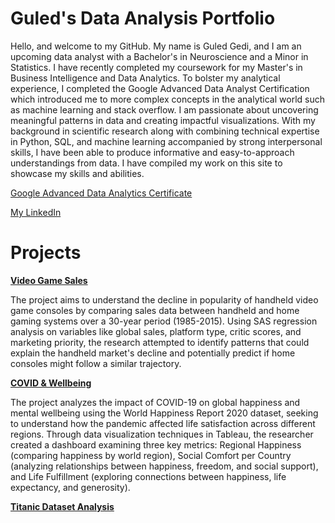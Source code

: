 # Guled's Data Analysis Portfolio

Hello, and welcome to my GitHub. My name is Guled Gedi, and I am an upcoming data analyst with a Bachelor's in Neuroscience and a Minor in Statistics. I have recently completed my coursework for my Master's in Business Intelligence and Data Analytics. To bolster my analytical experience, I completed the Google Advanced Data Analyst Certification which introduced me to more complex concepts in the analytical world such as machine learning and stack overflow. I am passionate about uncovering meaningful patterns in data and creating impactful visualizations. With my background in scientific research along with combining technical expertise in Python, SQL, and machine learning accompanied by strong interpersonal skills, I have been able to produce informative and easy-to-approach understandings from data. I have compiled my work on this site to showcase my skills and abilities.

[Google Advanced Data Analytics Certificate](https://www.coursera.org/account/accomplishments/specialization/certificate/4LBZQKN874TX)

[My LinkedIn](https://www.linkedin.com/in/guledgedi/)

# Projects

[**Video Game Sales**](https://github.com/GuledGedi/Video-Game-Sales) 

The project aims to understand the decline in popularity of handheld video game consoles by comparing sales data between handheld and home gaming systems over a 30-year period (1985-2015). Using SAS regression analysis on variables like global sales, platform type, critic scores, and marketing priority, the research attempted to identify patterns that could explain the handheld market's decline and potentially predict if home consoles might follow a similar trajectory.


[**COVID & Wellbeing**](https://github.com/GuledGedi/COVID-Well-Being-Dashboard-Tableau)

The project analyzes the impact of COVID-19 on global happiness and mental wellbeing using the World Happiness Report 2020 dataset, seeking to understand how the pandemic affected life satisfaction across different regions. Through data visualization techniques in Tableau, the researcher created a dashboard examining three key metrics: Regional Happiness (comparing happiness by world region), Social Comfort per Country (analyzing relationships between happiness, freedom, and social support), and Life Fulfillment (exploring connections between happiness, life expectancy, and generosity).


[**Titanic Dataset Analysis**](https://github.com/GuledGedi/Data-Analysis-with-Python)


